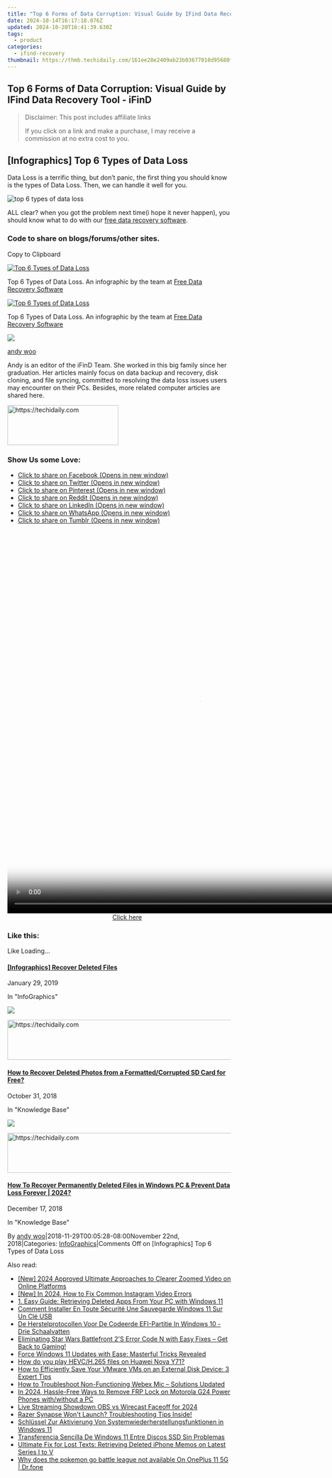 ```yaml
---
title: "Top 6 Forms of Data Corruption: Visual Guide by IFind Data Recovery Tool - iFinD"
date: 2024-10-14T16:17:18.076Z
updated: 2024-10-20T16:41:39.630Z
tags:
  - product
categories:
  - ifind-recovery
thumbnail: https://thmb.techidaily.com/161ee28e2409ab23b03677010d95680f349d2d99e875ed1779eb3644a3f3e231.jpg
---
```


## Top 6 Forms of Data Corruption: Visual Guide by IFind Data Recovery Tool - iFinD

>  Disclaimer: This post includes affiliate links
>
>  If you click on a link and make a purchase, I may receive a commission at no extra cost to you.
>

## \[Infographics\] Top 6 Types of Data Loss

Data Loss is a terrific thing, but don’t panic, the first thing you should know is the types of Data Loss. Then, we can handle it well for you.

![top 6 types of data loss](https://i0.wp.com/www.ifind-recovery.com/wp-content/uploads/2018/11/top-6-types-of-data-loss.jpg?resize=800%2C2000&ssl=1 "top 6 types of data loss")

ALL clear? when you got the problem next time(i hope it never happen), you should know what to do with our [free data recovery software](https://tools.techidaily.com/ifind-recovery/products/).

### **Code to share on blogs/forums/other sites.**

Copy to Clipboard

<a href=" https://www.ifind-recovery.com/data-recovery-infographics/infographics-top-6-types-of-data-loss/" title="Top 6 Types of Data Loss Infographic - iFinD"><img decoding="async" src="https://i0.wp.com/www.ifind-recovery.com/wp-content/uploads/2018/11/top-6-types-of-data-loss.jpg?w=1100&ssl=1" alt="Top 6 Types of Data Loss" data-recalc-dims="1" /></a><p>Top 6 Types of Data Loss. An infographic by the team at <a href="https://www.ifind-recovery.com" title="Free Data Recovery Software">Free Data Recovery Software</a><p></p>

<a href=" https://www.ifind-recovery.com/data-recovery-infographics/infographics-top-6-types-of-data-loss/" title="Top 6 Types of Data Loss Infographic - iFinD"><img decoding="async" src="https://i0.wp.com/www.ifind-recovery.com/wp-content/uploads/2018/11/top-6-types-of-data-loss.jpg?w=1100&ssl=1" alt="Top 6 Types of Data Loss" data-recalc-dims="1" /></a><p>Top 6 Types of Data Loss. An infographic by the team at <a href="https://www.ifind-recovery.com" title="Free Data Recovery Software">Free Data Recovery Software</a><p></p>

![](https://i0.wp.com/www.ifind-recovery.com/wp-content/uploads/2024/03/R-C.png?resize=100%2C100&ssl=1)

[andy woo](https://tools.techidaily.com/ifind-recovery/products/)

Andy is an editor of the iFinD Team. She worked in this big family since her graduation. Her articles mainly focus on data backup and recovery, disk cloning, and file syncing, committed to resolving the data loss issues users may encounter on their PCs. Besides, more related computer articles are shared here.

<!-- affiliate ads begin -->
<a href="https://aligracehair.sjv.io/c/5597632/2135398/19272" target="_top" id="2135398">
  <img src="//a.impactradius-go.com/display-ad/19272-2135398" border="0" alt="https://techidaily.com" width="250" height="90"/>
</a>
<img height="0" width="0" src="https://aligracehair.sjv.io/i/5597632/2135398/19272" style="position:absolute;visibility:hidden;" border="0" />
<!-- affiliate ads end -->

### Show Us some Love:

* [Click to share on Facebook (Opens in new window)](https://www.ifind-recovery.com/data-recovery-infographics/infographics-top-6-types-of-data-loss/?share=facebook&nb=1 "Click to share on Facebook")
* [Click to share on Twitter (Opens in new window)](https://www.ifind-recovery.com/data-recovery-infographics/infographics-top-6-types-of-data-loss/?share=twitter&nb=1 "Click to share on Twitter")
* [Click to share on Pinterest (Opens in new window)](https://www.ifind-recovery.com/data-recovery-infographics/infographics-top-6-types-of-data-loss/?share=pinterest&nb=1 "Click to share on Pinterest")
* [Click to share on Reddit (Opens in new window)](https://www.ifind-recovery.com/data-recovery-infographics/infographics-top-6-types-of-data-loss/?share=reddit&nb=1 "Click to share on Reddit")
* [Click to share on LinkedIn (Opens in new window)](https://www.ifind-recovery.com/data-recovery-infographics/infographics-top-6-types-of-data-loss/?share=linkedin&nb=1 "Click to share on LinkedIn")
* [Click to share on WhatsApp (Opens in new window)](https://www.ifind-recovery.com/data-recovery-infographics/infographics-top-6-types-of-data-loss/?share=jetpack-whatsapp&nb=1 "Click to share on WhatsApp")
* [Click to share on Tumblr (Opens in new window)](https://www.ifind-recovery.com/data-recovery-infographics/infographics-top-6-types-of-data-loss/?share=tumblr&nb=1 "Click to share on Tumblr")

<!-- affiliate ads begin -->
<span id="1484963">
					<video width="864" height="864" style="cursor:pointer"
           poster="//a.impactradius-go.com/display-clicktoplayimage/1484963.png"
           onclick="if(!this.playClicked){this.play();this.setAttribute('controls',true);this.playClicked=true;}">
	   <source src="//a.impactradius-go.com/display-ad/16446-1484963">
	   <img src="//a.impactradius-go.com/display-clicktoplayimage/1484963.png" style="border: none; height: 100%; width: 100%; object-fit: contain">
	</video>
	<div style="width:540px;text-align:center"><a href="javascript:window.open(decodeURIComponent('https%3A%2F%2Flaganoo.pxf.io%2Fc%2F5597632%2F1484963%2F16446'), '_blank');void(0);">Click here</a></div>
</span>
<img height="0" width="0" src="https://imp.pxf.io/i/5597632/1484963/16446" style="position:absolute;visibility:hidden;" border="0" />
<!-- affiliate ads end -->

### Like this:

Like Loading...

[](https://tools.techidaily.com/ifind-recovery/products/)

#### [\[Infographics\] Recover Deleted Files](https://tools.techidaily.com/ifind-recovery/products/)

January 29, 2019

In "InfoGraphics"

[![](https://i0.wp.com/www.ifind-recovery.com/wp-content/uploads/2018/10/How-To-Recover-Deleted-Photos-Pictures-From-SD-Card-1.jpg?fit=640%2C426&ssl=1&resize=350%2C200)](https://tools.techidaily.com/ifind-recovery/products/)

<!-- affiliate ads begin -->
<a href="https://aligracehair.sjv.io/c/5597632/2027167/19272" target="_top" id="2027167">
  <img src="//a.impactradius-go.com/display-ad/19272-2027167" border="0" alt="https://techidaily.com" width="728" height="90"/>
</a>
<img height="0" width="0" src="https://aligracehair.sjv.io/i/5597632/2027167/19272" style="position:absolute;visibility:hidden;" border="0" />
<!-- affiliate ads end -->

#### [How to Recover Deleted Photos from a Formatted/Corrupted SD Card for Free?](https://tools.techidaily.com/ifind-recovery/products/)

October 31, 2018

In "Knowledge Base"

[![](https://i0.wp.com/www.ifind-recovery.com/wp-content/uploads/2018/12/Windows_10.png?fit=1025%2C576&ssl=1&resize=350%2C200)](https://tools.techidaily.com/ifind-recovery/products/)

<!-- affiliate ads begin -->
<a href="https://aligracehair.sjv.io/c/5597632/2036472/19272" target="_top" id="2036472">
  <img src="//a.impactradius-go.com/display-ad/19272-2036472" border="0" alt="https://techidaily.com" width="728" height="90"/>
</a>
<img height="0" width="0" src="https://aligracehair.sjv.io/i/5597632/2036472/19272" style="position:absolute;visibility:hidden;" border="0" />
<!-- affiliate ads end -->

#### [How To Recover Permanently Deleted Files in Windows PC & Prevent Data Loss Forever | 2024?](https://tools.techidaily.com/ifind-recovery/products/)

December 17, 2018

In "Knowledge Base"

By [andy woo](https://tools.techidaily.com/ifind-recovery/products/)|2018-11-29T00:05:28-08:00November 22nd, 2018|Categories: [InfoGraphics](https://tools.techidaily.com/ifind-recovery/products/)|Comments Off on \[Infographics\] Top 6 Types of Data Loss

<ins class="adsbygoogle"
     style="display:block"
     data-ad-format="autorelaxed"
     data-ad-client="ca-pub-7571918770474297"
     data-ad-slot="1223367746"></ins>

<ins class="adsbygoogle"
     style="display:block"
     data-ad-client="ca-pub-7571918770474297"
     data-ad-slot="8358498916"
     data-ad-format="auto"
     data-full-width-responsive="true"></ins>

<span class="atpl-alsoreadstyle">Also read:</span>
<div><ul>
<li><a href="https://fox-access.techidaily.com/new-2024-approved-ultimate-approaches-to-clearer-zoomed-video-on-online-platforms/"><u>[New] 2024 Approved Ultimate Approaches to Clearer Zoomed Video on Online Platforms</u></a></li>
<li><a href="https://instagram-clips.techidaily.com/new-in-2024-how-to-fix-common-instagram-video-errors/"><u>[New] In 2024, How to Fix Common Instagram Video Errors</u></a></li>
<li><a href="https://solve-marvelous.techidaily.com/1-easy-guide-retrieving-deleted-apps-from-your-pc-with-windows-11/"><u>1. Easy Guide: Retrieving Deleted Apps From Your PC with Windows 11</u></a></li>
<li><a href="https://solve-marvelous.techidaily.com/comment-installer-en-toute-securite-une-sauvegarde-windows-11-sur-un-cle-usb/"><u>Comment Installer En Toute Sécurité Une Sauvegarde Windows 11 Sur Un Clé USB</u></a></li>
<li><a href="https://solve-marvelous.techidaily.com/de-herstelprotocollen-voor-de-codeerde-efi-partitie-in-windows-10-drie-schaalvatten/"><u>De Herstelprotocollen Voor De Codeerde EFI-Partitie In Windows 10 - Drie Schaalvatten</u></a></li>
<li><a href="https://win-solutions.techidaily.com/eliminating-star-wars-battlefront-2s-error-code-n-with-easy-fixes-get-back-to-gaming/"><u>Eliminating Star Wars Battlefront 2'S Error Code N with Easy Fixes – Get Back to Gaming!</u></a></li>
<li><a href="https://solve-marvelous.techidaily.com/force-windows-11-updates-with-ease-masterful-tricks-revealed/"><u>Force Windows 11 Updates with Ease: Masterful Tricks Revealed</u></a></li>
<li><a href="https://phone-solutions.techidaily.com/how-do-you-play-hevc-h-265-files-on-huawei-nova-y71-by-aiseesoft-video-converter-play-hevc-video-on-android/"><u>How do you play HEVC/H.265 files on Huawei Nova Y71?</u></a></li>
<li><a href="https://solve-marvelous.techidaily.com/how-to-efficiently-save-your-vmware-vms-on-an-external-disk-device-3-expert-tips/"><u>How to Efficiently Save Your VMware VMs on an External Disk Device: 3 Expert Tips</u></a></li>
<li><a href="https://sound-issues.techidaily.com/how-to-troubleshoot-non-functioning-webex-mic-solutions-updated/"><u>How to Troubleshoot Non-Functioning Webex Mic – Solutions Updated</u></a></li>
<li><a href="https://android-frp.techidaily.com/in-2024-hassle-free-ways-to-remove-frp-lock-on-motorola-g24-power-phones-withwithout-a-pc-by-drfone-android/"><u>In 2024, Hassle-Free Ways to Remove FRP Lock on Motorola G24 Power Phones with/without a PC</u></a></li>
<li><a href="https://vp-tips.techidaily.com/live-streaming-showdown-obs-vs-wirecast-faceoff-for-2024/"><u>Live Streaming Showdown OBS vs Wirecast Faceoff for 2024</u></a></li>
<li><a href="https://win-blog.techidaily.com/razer-synapse-wont-launch-troubleshooting-tips-inside/"><u>Razer Synapse Won't Launch? Troubleshooting Tips Inside!</u></a></li>
<li><a href="https://solve-marvelous.techidaily.com/schlussel-zur-aktivierung-von-systemwiederherstellungsfunktionen-in-windows-11/"><u>Schlüssel Zur Aktivierung Von Systemwiederherstellungsfunktionen in Windows 11</u></a></li>
<li><a href="https://solve-marvelous.techidaily.com/transferencia-sencilla-de-windows-11-entre-discos-ssd-sin-problemas/"><u>Transferencia Sencilla De Windows 11 Entre Discos SSD Sin Problemas</u></a></li>
<li><a href="https://solve-marvelous.techidaily.com/ultimate-fix-for-lost-texts-retrieving-deleted-iphone-memos-on-latest-series-i-to-v/"><u>Ultimate Fix for Lost Texts: Retrieving Deleted iPhone Memos on Latest Series I to V</u></a></li>
<li><a href="https://android-pokemon-go.techidaily.com/why-does-the-pokemon-go-battle-league-not-available-on-oneplus-11-5g-drfone-by-drfone-virtual-android/"><u>Why does the pokemon go battle league not available On OnePlus 11 5G | Dr.fone</u></a></li>
</ul></div>

